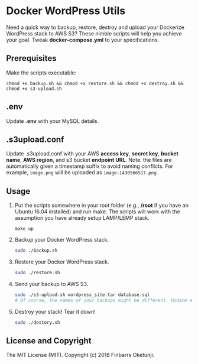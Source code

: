 Docker WordPress Utils
=============

Need a quick way to backup, restore, destroy and upload your Dockerize WordPress stack to AWS S3? These nimble scripts will help you achieve your goal. Tweak **docker-compose.yml** to your specifications.

Prerequisites
-------------

Make the scripts executable:

    chmod +x backup.sh && chmod +x restore.sh && chmod +x destroy.sh && chmod +x s3-upload.sh

.env
----

Update **.env** with your MySQL details.

.s3upload.conf
--------------

Update .s3upload.conf with your AWS **access key**, **secret key**, **bucket name**, **AWS region**, and s3 bucket **endpoint URL**. Note: the files are automatically given a timestamp suffix to avoid naming conflicts. For example, `image.png` will be uploaded as `image-1430566517.png`.

Usage
-----

1. Put the scripts somewhere in your root folder (e.g., **/root** if you have an Ubuntu 16.04 installed) and run make. The scripts will work with the assumption you have already setup LAMP/LEMP stack.

    ```make
    make up
    ```

2. Backup your Docker WordPress stack.

    ```sh
    sudo ./backup.sh
    ```

3. Restore your Docker WordPress stack.

    ```sh
    sudo ./restore.sh
    ```
4. Send your backup to AWS S3.

    ```sh
    sudo ./s3-upload.sh wordpress_site.tar database.sql
    # Of course, the names of your backups might be different. Update accordingly!
    ```
5. Destroy your stack! Tear it down!

    ```sh
    sudo ./destory.sh
    ```

License and Copyright
---------------------

The MIT License (MIT). Copyright (c) 2018 Finbarrs Oketunji.